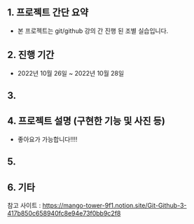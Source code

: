 ## 1. 프로젝트 간단 요약
- 본 프로젝트는 git/github 강의 간 진행 된 조별 실습입니다.


## 2. 진행 기간
- 2022년 10월 26일 ~ 2022년 10월 28일


## 3.



## 4. 프로젝트 설명 (구현한 기능 및 사진 등)

- 좋아요가 가능합니다!!!!



## 5.



## 6. 기타
참고 사이트 : https://mango-tower-9f1.notion.site/Git-Github-3-417b850c658940fc8e94e73f0bb9c2f8